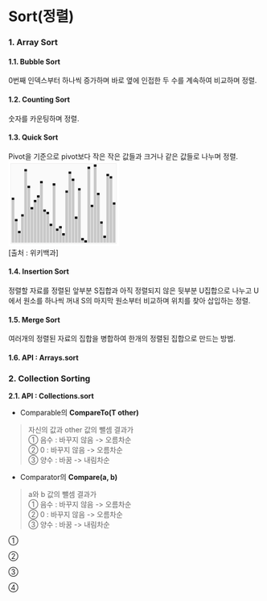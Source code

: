 ﻿# Sort(정렬)

### 1. Array Sort  

#### 1.1. Bubble Sort  
0번째 인덱스부터 하나씩 증가하며 바로 옆에 인접한 두 수를 계속하여 비교하며 정렬.

#### 1.2. Counting Sort  
숫자를 카운팅하며 정렬.

#### 1.3. Quick Sort  
Pivot을 기준으로 pivot보다 작은 작은 값들과 크거나 같은 값들로 나누며 정렬.  
![quicksortIMG](./quicksort.gif)  
[출처 : 위키백과]

#### 1.4. Insertion Sort  
정렬할 자료를 정렬된 앞부분 S집합과 아직 정렬되지 않은 뒷부분 U집합으로 나누고 U에서 원소를 하나씩 꺼내 S의 마지막 원소부터 비교하며 위치를 찾아 삽입하는 정렬.

#### 1.5. Merge Sort  
여러개의 정렬된 자료의 집합을 병합하여 한개의 정렬된 집합으로 만드는 방법.

#### 1.6. API : Arrays.sort  


### 2. Collection Sorting

**2.1. API : Collections.sort**

- Comparable의 **CompareTo(T other)**

>자신의 값과 other 값의 뺄셈 결과가  
>① 음수 : 바꾸지 않음 -> 오름차순  
>② 0 : 바꾸지 않음 -> 오름차순  
>③ 양수 : 바꿈 -> 내림차순  

- Comparator의 **Compare(a, b)**

>a와 b 값의 뺄셈 결과가  
>① 음수 : 바꾸지 않음 -> 오름차순  
>② 0 : 바꾸지 않음 -> 오름차순  
>③ 양수 : 바꿈 -> 내림차순  



① 

② 

③ 

④ 
